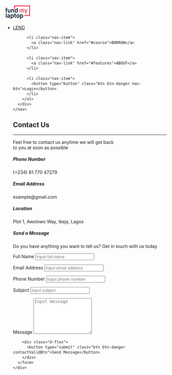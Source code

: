 <!DOCTYPE html>
<html lang="en">
<head>
  <meta charset="UTF-8">
  <meta name="viewport" content="width=device-width, initial-scale=1.0">
  <title>Contact Us</title>

  <link rel="stylesheet" href="css/bootstrap.css">
  <link rel="stylesheet" href="css/contact-us-desktop.css">
  <link rel="stylesheet" href="css/footer.css">
  <link rel="stylesheet" href="css/nav.css">
  <link href="https://fonts.googleapis.com/css2?family=DM+Sans:wght@500&display=swap" rel="stylesheet">
  <script src="https://kit.fontawesome.com/c5e8748bc2.js" crossorigin="anonymous"></script>

</head>
<nav class="navbar navbar-expand-sm bg-light fixed-top">
      <a class="navbar-brand" href="#">
        <img src="img/layer1.png" alt="image"
      /></a>
      <div class="menu-btn">
        <div class="menu-btn__burger"></div>
      </div>
      <div class="navbar-collapse navv" id="navbarResponsive">
        <ul class="navbar-nav ml-auto" id="ham">
          <li class="nav-item">
            <a class="nav-link" href="#home">LEND</a>
          </li>

          <li class="nav-item">
            <a class="nav-link" href="#course">BORROW</a>
          </li>

          <li class="nav-item">
            <a class="nav-link" href="#features">ABOUT</a>
          </li>

          <li class="nav-item">
            <button type="button" class="btn btn-danger nav-btn">Login</button>
          </li>
        </ul>
      </div>
    </nav>
<body class="contactFormBody">
  <div class="contactUsHeader d-flex justify-content-center">
    <div>
      <h1>Contact Us</h1><hr class="titleHr"/>
      <p>
        Feel free to contact us anytime we will get back <br />
        to you at soon as possible
      </p>
    </div>
  </div>
  <div class="contactUsContent d-flex justify-content-center">
    <div class="contactDetailsList">
      <div class="media bg-white mb-3 py-2 px-4 borderDesign">
        <span class="iconPack align-self-center mr-3"><i class="fas fa-phone-alt"></i></span>
        <div class="media-body">
          <h5 class="mt-0 mb-0">Phone Number</h5>
          <span class="lightColour">(+234) 81 770 47279</span> 
        </div>
      </div>
      <div class="media bg-white mb-3 py-2 px-4 borderDesign">
        <span class="iconPack align-self-center mr-3"><i class="fas fa-envelope"></i></span>
        <div class="media-body">
          <h5 class="mt-0 mb-0">Email Address</h5>
          <span class="lightColour">example@gmail.com</span>
        </div>
      </div>
      <div class="media bg-white mb-3 py-2 px-4 borderDesign">
        <span class="iconPack align-self-center mr-3"><i class="fas fa-map-marker-alt"></i></span>
        <div class="media-body">
          <h5 class="mt-0 mb-0">Location</h5>
          <span class="lightColour">Plot 1, Awolowo Way, Ikeja, Lagos</span>
        </div>
      </div>
      <div class="media bg-white mb-3 py-2 px-4 d-flex justify-content-between borderDesign">
        <span class="fbIconPack align-self-center"><i class="fab fa-facebook-f"></i></span>
        <span class="iconPack align-self-center"><i class="fab fa-instagram-square"></i></span>
        <span class="iconPack align-self-center"><i class="fab fa-twitter"></i></span>
        <span class="iconPack align-self-center"><i class="fab fa-linkedin-in"></i></span>
      </div>
    </div>
    <div class="contactUsForm bg-white borderDesign">
      <h5>Send a Message</h5>
      <p class="lightColour">Do you have anything you want to tell us? Get in touch with us today</p>
      <form>
        <div class="form-row">
          <div class="form-group col-md-6">
            <label class="darkColour1">Full Name</label>
            <input type="text" class="form-control darkColour2" placeholder="Input full name" required>
            <p class="errorDisplayer"></p>
          </div>
          <div class="form-group col-md-6">
            <label class="darkColour1">Email Address</label>
            <input type="email" class="form-control darkColour2" placeholder="Input email address" required>
            <p class="errorDisplayer"></p>
          </div>
        </div>
        <div class="form-row">
          <div class="form-group col-md-6">
            <label class="darkColour1">Phone Number</label>
            <input type="tel" class="form-control darkColour2" placeholder="Input phone number" required>
            <p class="errorDisplayer"></p>
          </div>
          <div class="form-group col-md-6">
            <label class="darkColour1">Subject</label>
            <input type="text" class="form-control darkColour2" placeholder="Input subject" required>
            <p class="errorDisplayer"></p>
          </div>
        </div>
        <div class="form-group">
          <label for="exampleFormControlTextarea1" class="darkColour1">Message</label>
          <textarea class="form-control darkColour2" id="exampleFormControlTextarea1" rows="7"  placeholder="Input message" required></textarea>
          <p class="errorDisplayer"></p>
        </div>
        
        <div class="d-flex">
          <button type="submit" class="btn btn-danger contactValidBtn">Send Message</button>
        </div>
      </form>
    </div>
  </div>
  <!--
  <footer class="footer">
      <div class="footer-li">
        <div class="left">
          <ul>
            <li><img src="img/Group 3005.png" alt="" /></li>
            <li>address</li>
            <li>email address</li>
            <li>phone</li>
          </ul>

          <div>
            <ul class="footer-icons">
              <li>
               <a href="#"><img src="img/Vector (1).png" alt="" /></a> 
              </li>
              <li ><a href="#"><img src="img/Vector (2).png" alt="" /></li></a>
              <li><a href="#"><img src="Vector (3).png" alt="" /></a></li>
            </ul>
          </div>
        </div>

        <div class="right">
          <ul>
            <h4>RESOURCES</h4>
            <li>Why choose FundMyLaptop</li>
            <li>How P2P Lending works</li>
            <li>About FundMyLaptop</li>
            <li>Contact Us</li>
          </ul>
        </div>
      </div>
      <div class="container mt-4 bottom">
        <p>2020 &copy; Copyright All Rights Reserved</p>

        <ul>
          <li>FAQ</li>
          <li>Privacy Policy</li>
          <li>Terms & Conditions</li>
        </ul>
      </div>
    </footer>
  -->
     <script src="js/bootstrap-js/jquery.js"></script>
    <script src="js/bootstrap.js"></script>
    <script src="js/popper.js"></script>
    <script src="js/navBar.js"></script>

    <script src="js/jquery.js"></script>
    <script src="js/bootstrap.js"></script>
    <script src="js/popper.js"></script>
  <script src="js/validateContactForm.js"></script>
</body>
</html>
